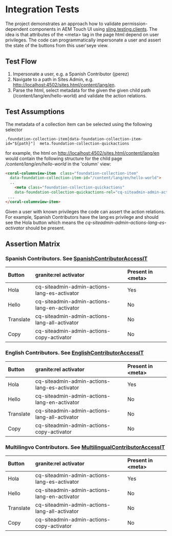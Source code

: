 # Integration Tests

The project demonstrates an approach how to validate permission-dependent components in AEM Touch UI using 
[sling.testing.clients](https://github.com/apache/sling-org-apache-sling-testing-clients).
The idea is that  attributes of the \<meta> tag in the page html depend on user privileges. 
The code can programmatically impersonate a user and assert the state of the buttons from this user'seye view.  

## Test Flow
1. Impersonate a user, e.g. a Spanish Contributor (jperez)
2. Navigate to a path in Sites Admin, e.g. [http://localhost:4502/sites.html/content/lang/en](http://localhost:4502/sites.html/content/lang/en).
3. Parse the html, select metadata for the given the given child path (/content/lang/en/hello-world) and
validate the action relations.

## Test Assumptions
The metadata of a collection item can be selected using the following selector
```
.foundation-collection-item[data-foundation-collection-item-id="${path}"]  meta.foundation-collection-quickactions
```
for example, the html on [http://localhost:4502/sites.html/content/lang/en](http://localhost:4502/sites.html/content/lang/en)
 would contain the following structure for the child page _/content/lang/en/hello-world_ in the 'column' view:
```html
<coral-columnview-item  class="foundation-collection-item" 
  data-foundation-collection-item-id="/content/lang/en/hello-world">
  ..
    <meta class="foundation-collection-quickactions" 
    data-foundation-collection-quickactions-rel="cq-siteadmin-admin-actions-lang-es-activator ... ">
 ...
</coral-columnview-item>
```

Given a user with known privileges the code can assert the action relations. For example, Spanish Contributors
have the lang:es privilege and should see the Hola button which means the _cq-siteadmin-admin-actions-lang-es-activator_ should be present.

## Assertion Matrix

### Spanish Contributors. See [SpanishContributorAccessIT](../it.tests/src/test/java/com/adobe/gui/components/authoring/it/author/permissions/sites/SpanishContributorAccessIT.java)

| Button  | granite:rel activator |  Present in \<meta> |
| :------------------- | :------------------- |:---------------|
| Hola | cq-siteadmin-admin-actions-lang-es-activator | Yes |
| Hello | cq-siteadmin-admin-actions-lang-en-activator | No |
| Translate | cq-siteadmin-admin-actions-lang-all-activator | No |
| Copy | cq-siteadmin-admin-actions-copy-activator | No |

### English Contributors. See [EnglishContributorAccessIT](../it.tests/src/test/java/com/adobe/gui/components/authoring/it/author/permissions/sites/EnglishContributorAccessIT.java)
| Button  | granite:rel activator |  Present in \<meta> |
| :------------------- | :------------------- |:---------------|
| Hola | cq-siteadmin-admin-actions-lang-es-activator | Yes |
| Hello | cq-siteadmin-admin-actions-lang-en-activator | No |
| Translate | cq-siteadmin-admin-actions-lang-all-activator | No |
| Copy | cq-siteadmin-admin-actions-copy-activator | No |

### Multilingvo Contributors. See [MultilingualContributorAccessIT](../it.tests/src/test/java/com/adobe/gui/components/authoring/it/author/permissions/sites/MultilingualContributorAccessIT.java)
| Button  | granite:rel activator |  Present in \<meta> |
| :------------------- | :------------------- |:---------------|
| Hola | cq-siteadmin-admin-actions-lang-es-activator | Yes |
| Hello | cq-siteadmin-admin-actions-lang-en-activator | No |
| Translate | cq-siteadmin-admin-actions-lang-all-activator | No |
| Copy | cq-siteadmin-admin-actions-copy-activator | No |

